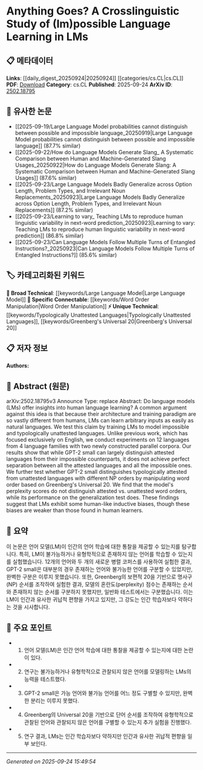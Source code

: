 <!-- KEYWORD_LINKING_METADATA:
{
  "processed_timestamp": "2025-09-24T15:49:54.555549",
  "vocabulary_version": "1.0",
  "selected_keywords": [
    "Large Language Model",
    "Typologically Unattested Languages",
    "Greenberg's Universal 20",
    "Word Order Manipulation"
  ],
  "rejected_keywords": [],
  "similarity_scores": {
    "Large Language Model": 0.85,
    "Typologically Unattested Languages": 0.7,
    "Greenberg's Universal 20": 0.65,
    "Word Order Manipulation": 0.68
  },
  "extraction_method": "AI_prompt_based",
  "budget_applied": true,
  "candidates_json": {
    "candidates": [
      {
        "surface": "language models",
        "canonical": "Large Language Model",
        "aliases": [
          "LMs"
        ],
        "category": "broad_technical",
        "rationale": "Central to the study, linking to a broad technical category enhances connectivity across language-related research.",
        "novelty_score": 0.3,
        "connectivity_score": 0.9,
        "specificity_score": 0.6,
        "link_intent_score": 0.85
      },
      {
        "surface": "typologically unattested languages",
        "canonical": "Typologically Unattested Languages",
        "aliases": [
          "impossible languages"
        ],
        "category": "unique_technical",
        "rationale": "Introduces a unique concept that challenges existing language models, fostering discussions on linguistic diversity.",
        "novelty_score": 0.75,
        "connectivity_score": 0.65,
        "specificity_score": 0.8,
        "link_intent_score": 0.7
      },
      {
        "surface": "Greenberg's Universal 20",
        "canonical": "Greenberg's Universal 20",
        "aliases": [],
        "category": "unique_technical",
        "rationale": "A specific linguistic theory that provides a basis for testing language models, linking to linguistic theory discussions.",
        "novelty_score": 0.8,
        "connectivity_score": 0.6,
        "specificity_score": 0.85,
        "link_intent_score": 0.65
      },
      {
        "surface": "word order manipulation",
        "canonical": "Word Order Manipulation",
        "aliases": [],
        "category": "specific_connectable",
        "rationale": "Highlights a specific experimental technique relevant to language processing studies.",
        "novelty_score": 0.55,
        "connectivity_score": 0.7,
        "specificity_score": 0.75,
        "link_intent_score": 0.68
      }
    ],
    "ban_list_suggestions": [
      "language learning",
      "experiments",
      "performance"
    ]
  },
  "decisions": [
    {
      "candidate_surface": "language models",
      "resolved_canonical": "Large Language Model",
      "decision": "linked",
      "scores": {
        "novelty": 0.3,
        "connectivity": 0.9,
        "specificity": 0.6,
        "link_intent": 0.85
      }
    },
    {
      "candidate_surface": "typologically unattested languages",
      "resolved_canonical": "Typologically Unattested Languages",
      "decision": "linked",
      "scores": {
        "novelty": 0.75,
        "connectivity": 0.65,
        "specificity": 0.8,
        "link_intent": 0.7
      }
    },
    {
      "candidate_surface": "Greenberg's Universal 20",
      "resolved_canonical": "Greenberg's Universal 20",
      "decision": "linked",
      "scores": {
        "novelty": 0.8,
        "connectivity": 0.6,
        "specificity": 0.85,
        "link_intent": 0.65
      }
    },
    {
      "candidate_surface": "word order manipulation",
      "resolved_canonical": "Word Order Manipulation",
      "decision": "linked",
      "scores": {
        "novelty": 0.55,
        "connectivity": 0.7,
        "specificity": 0.75,
        "link_intent": 0.68
      }
    }
  ]
}
-->

# Anything Goes? A Crosslinguistic Study of (Im)possible Language Learning in LMs

## 📋 메타데이터

**Links**: [[daily_digest_20250924|20250924]] [[categories/cs.CL|cs.CL]]
**PDF**: [Download](https://arxiv.org/pdf/2502.18795.pdf)
**Category**: cs.CL
**Published**: 2025-09-24
**ArXiv ID**: [2502.18795](https://arxiv.org/abs/2502.18795)

## 🔗 유사한 논문
- [[2025-09-19/Large Language Model probabilities cannot distinguish between possible and impossible language_20250919|Large Language Model probabilities cannot distinguish between possible and impossible language]] (87.7% similar)
- [[2025-09-22/How do Language Models Generate Slang_ A Systematic Comparison between Human and Machine-Generated Slang Usages_20250922|How do Language Models Generate Slang: A Systematic Comparison between Human and Machine-Generated Slang Usages]] (87.6% similar)
- [[2025-09-23/Large Language Models Badly Generalize across Option Length, Problem Types, and Irrelevant Noun Replacements_20250923|Large Language Models Badly Generalize across Option Length, Problem Types, and Irrelevant Noun Replacements]] (87.2% similar)
- [[2025-09-23/Learning to vary_ Teaching LMs to reproduce human linguistic variability in next-word prediction_20250923|Learning to vary: Teaching LMs to reproduce human linguistic variability in next-word prediction]] (86.8% similar)
- [[2025-09-23/Can Language Models Follow Multiple Turns of Entangled Instructions?_20250923|Can Language Models Follow Multiple Turns of Entangled Instructions?]] (85.6% similar)

## 🏷️ 카테고리화된 키워드
**🧠 Broad Technical**: [[keywords/Large Language Model|Large Language Model]]
**🔗 Specific Connectable**: [[keywords/Word Order Manipulation|Word Order Manipulation]]
**⚡ Unique Technical**: [[keywords/Typologically Unattested Languages|Typologically Unattested Languages]], [[keywords/Greenberg's Universal 20|Greenberg's Universal 20]]

## 📋 저자 정보

**Authors:** 

## 📄 Abstract (원문)

arXiv:2502.18795v3 Announce Type: replace 
Abstract: Do language models (LMs) offer insights into human language learning? A common argument against this idea is that because their architecture and training paradigm are so vastly different from humans, LMs can learn arbitrary inputs as easily as natural languages. We test this claim by training LMs to model impossible and typologically unattested languages. Unlike previous work, which has focused exclusively on English, we conduct experiments on 12 languages from 4 language families with two newly constructed parallel corpora. Our results show that while GPT-2 small can largely distinguish attested languages from their impossible counterparts, it does not achieve perfect separation between all the attested languages and all the impossible ones. We further test whether GPT-2 small distinguishes typologically attested from unattested languages with different NP orders by manipulating word order based on Greenberg's Universal 20. We find that the model's perplexity scores do not distinguish attested vs. unattested word orders, while its performance on the generalization test does. These findings suggest that LMs exhibit some human-like inductive biases, though these biases are weaker than those found in human learners.

## 📝 요약

이 논문은 언어 모델(LM)이 인간의 언어 학습에 대한 통찰을 제공할 수 있는지를 탐구합니다. 특히, LM이 불가능하거나 유형학적으로 존재하지 않는 언어를 학습할 수 있는지를 실험했습니다. 12개의 언어와 두 개의 새로운 병렬 코퍼스를 사용하여 실험한 결과, GPT-2 small은 대부분의 경우 존재하는 언어와 불가능한 언어를 구분할 수 있었지만, 완벽한 구분은 이루지 못했습니다. 또한, Greenberg의 보편적 20을 기반으로 명사구(NP) 순서를 조작하여 실험한 결과, 모델의 혼란도(perplexity) 점수는 존재하는 순서와 존재하지 않는 순서를 구분하지 못했지만, 일반화 테스트에서는 구분했습니다. 이는 LM이 인간과 유사한 귀납적 편향을 가지고 있지만, 그 강도는 인간 학습자보다 약하다는 것을 시사합니다.

## 🎯 주요 포인트

- 1. 언어 모델(LM)은 인간 언어 학습에 대한 통찰을 제공할 수 있는지에 대한 논란이 있다.
- 2. 연구는 불가능하거나 유형학적으로 관찰되지 않은 언어를 모델링하는 LMs의 능력을 테스트했다.
- 3. GPT-2 small은 가능 언어와 불가능 언어를 어느 정도 구별할 수 있지만, 완벽한 분리는 이루지 못했다.
- 4. Greenberg의 Universal 20을 기반으로 단어 순서를 조작하여 유형학적으로 관찰된 언어와 관찰되지 않은 언어를 구별할 수 있는지 추가 실험을 진행했다.
- 5. 연구 결과, LMs는 인간 학습자보다 약하지만 인간과 유사한 귀납적 편향을 일부 보인다.


---

*Generated on 2025-09-24 15:49:54*